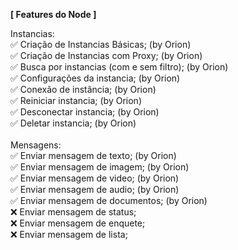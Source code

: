 **[ Features do Node ]**

Instancias: <br>
✅ Criação de Instancias Básicas; (by Orion)<br>
✅ Criação de Instancias com Proxy; (by Orion)<br>
✅ Busca por instancias (com e sem filtro); (by Orion)<br>
✅ Configurações da instancia; (by Orion)<br>
✅ Conexão de instância; (by Orion)<br>
✅ Reiniciar instancia; (by Orion)<br>
✅ Desconectar instancia; (by Orion)<br>
✅ Deletar instancia; (by Orion)<br>
<br>
Mensagens:<br>
✅ Enviar mensagem de texto; (by Orion) <br>
✅ Enviar mensagem de imagem; (by Orion) <br>
✅ Enviar mensagem de video; (by Orion) <br>
✅ Enviar mensagem de audio; (by Orion) <br>
✅ Enviar mensagem de documentos; (by Orion) <br>
❌ Enviar mensagem de status;<br>
❌ Enviar mensagem de enquete;<br>
❌ Enviar mensagem de lista;<br>
